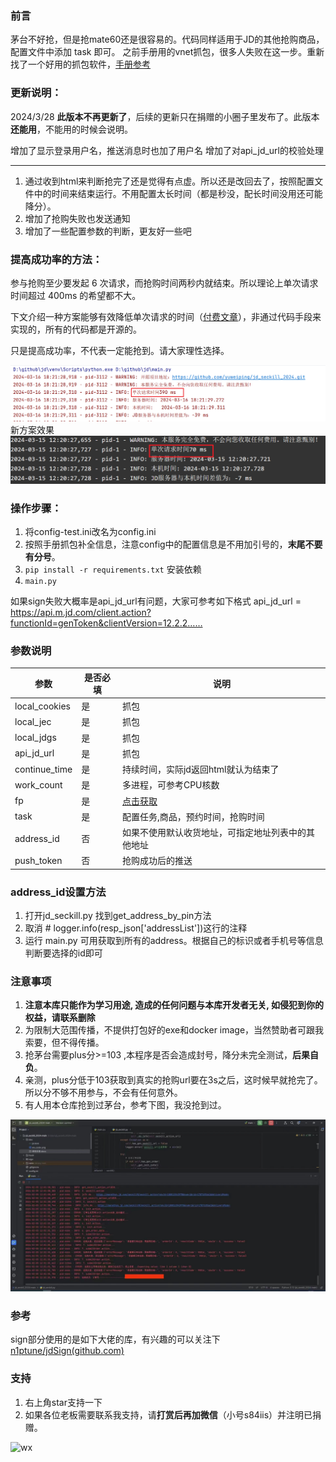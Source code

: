 ### 前言

茅台不好抢，但是抢mate60还是很容易的。代码同样适用于JD的其他抢购商品，配置文件中添加 task 即可。
之前手册用的vnet抓包，很多人失败在这一步。重新找了一个好用的抓包软件，[手册参考](https://blog.auto100.org/posts/fd7cb838/)

### 更新说明：
2024/3/28  **此版本不再更新了**，后续的更新只在捐赠的小圈子里发布了。此版本**还能用**，不能用的时候会说明。

增加了显示登录用户名，推送消息时也加了用户名
增加了对api_jd_url的校验处理

---
1. 通过收到html来判断抢完了还是觉得有点虚。所以还是改回去了，按照配置文件中的时间来结束运行。不用配置太长时间（都是秒没，配长时间没用还可能降分）。
2. 增加了抢购失败也发送通知
3. 增加了一些配置参数的判断，更友好一些吧


### 提高成功率的方法：
参与抢购至少要发起 6 次请求，而抢购时间两秒内就结束。所以理论上单次请求时间超过 400ms 的希望都不大。

下文介绍一种方案能够有效降低单次请求的时间（[付费文章](https://mp.weixin.qq.com/s?__biz=Mzg4NzYzMDQxMg==&mid=2247483727&idx=1&sn=efc36be1ba86da0c0af611b0ba570e8c&chksm=cf863e6cf8f1b77a4e2a93cb43b2912f3f72baa65f5dc277bce8b95a43bbecbd7eb6be8b5e9f#rd)），非通过代码手段来实现的，所有的代码都是开源的。

只是提高成功率，不代表一定能抢到。请大家理性选择。

<img src=".\doc\img1.png"  />
新方案效果
<img src=".\doc\img2.png"  />

### 操作步骤：
1. 将config-test.ini改名为config.ini
2. 按照手册抓包补全信息，注意config中的配置信息是不用加引号的，**末尾不要有分号**。
3. `pip install -r requirements.txt` 安装依赖
4. `main.py`

如果sign失败大概率是api_jd_url有问题，大家可参考如下格式
api_jd_url = https://api.m.jd.com/client.action?functionId=genToken&clientVersion=12.2.2……

### 参数说明

| 参数            | 是否必填 | 说明                                  |
|---------------|------|-------------------------------------|
| local_cookies | 是    | 抓包                                  |
| local_jec     | 是    | 抓包                                  |
| local_jdgs    | 是    | 抓包                                  |
| api_jd_url    | 是    | 抓包                                  |
| continue_time | 是    | 持续时间，实际jd返回html就认为结束了               |
| work_count    | 是    | 多进程，可参考CPU核数                        |
| fp            | 是    | [点击获取](https://blog.auto100.org/jd) |
| task          | 是    | 配置任务,商品，预约时间，抢购时间                   |
| address_id    | 否    | 如果不使用默认收货地址，可指定地址列表中的其他地址           |
| push_token    | 否    | 抢购成功后的推送                            |

### address_id设置方法
1. 打开jd_seckill.py 找到get_address_by_pin方法
2. 取消 # logger.info(resp_json['addressList'])这行的注释
3. 运行 main.py 可用获取到所有的address。根据自己的标识或者手机号等信息判断要选择的id即可

### 注意事项
1. **注意本库只能作为学习用途, 造成的任何问题与本库开发者无关, 如侵犯到你的权益，请联系删除**
2. 为限制大范围传播，不提供打包好的exe和docker image，当然赞助者可跟我索要，但不得传播。
3. 抢茅台需要plus分>=103 ,本程序是否会造成封号，降分未完全测试，**后果自负**。
4. 亲测，plus分低于103获取到真实的抢购url要在3s之后，这时候早就抢完了。所以分不够不用参与，不会有任何意外。
5. 有人用本仓库抢到过茅台，参考下图，我没抢到过。

<img src=".\doc\微信图片_20240224112038.jpg"  />

### 参考
sign部分使用的是如下大佬的库，有兴趣的可以关注下
[n1ptune/jdSign(github.com)](https://github.com/n1ptune/jdSign)


### 支持
1. 右上角star支持一下
2. 如果各位老板需要联系我支持，请**打赏后再加微信**（小号s84iis）并注明已捐赠。

<img src="https://www.freeimg.cn/i/2024/02/19/65d34bf6d9958.png" alt="wx"  />

